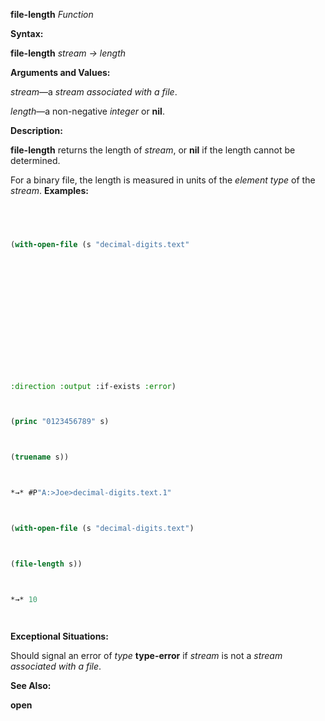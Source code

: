 **file-length** *Function* 



**Syntax:** 



**file-length** *stream → length* 



**Arguments and Values:** 



*stream*—a *stream associated with a file*. 



*length*—a non-negative *integer* or **nil**. 



**Description:** 



**file-length** returns the length of *stream*, or **nil** if the length cannot be determined. 



For a binary file, the length is measured in units of the *element type* of the *stream*. **Examples:**
```lisp
 



(with-open-file (s "decimal-digits.text" 







 



 



:direction :output :if-exists :error) 



(princ "0123456789" s) 



(truename s)) 



*→* #P"A:>Joe>decimal-digits.text.1" 



(with-open-file (s "decimal-digits.text") 



(file-length s)) 



*→* 10 




```
**Exceptional Situations:** 



Should signal an error of *type* **type-error** if *stream* is not a *stream associated with a file*. 



**See Also:** 



**open** 



